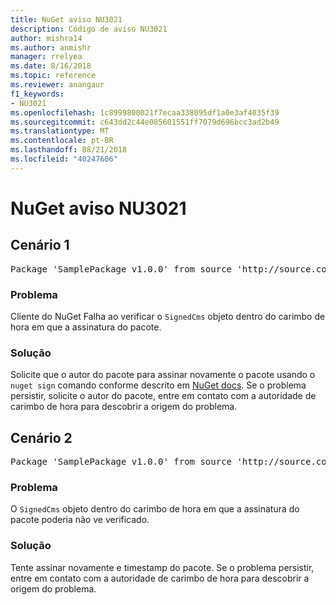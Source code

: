 ```yaml
---
title: NuGet aviso NU3021
description: Código de aviso NU3021
author: mishra14
ms.author: anmishr
manager: rrelyea
ms.date: 8/16/2018
ms.topic: reference
ms.reviewer: anangaur
f1_keywords:
- NU3021
ms.openlocfilehash: 1c8999800021f7ecaa338095df1a0e3af4035f39
ms.sourcegitcommit: c643dd2c44e085601551ff7079d696bcc3ad2b49
ms.translationtype: MT
ms.contentlocale: pt-BR
ms.lasthandoff: 08/21/2018
ms.locfileid: "40247606"
---
```

# <a name="nuget-warning-nu3021"></a>NuGet aviso NU3021

## <a name="scenario-1"></a>Cenário 1

<pre>Package 'SamplePackage v1.0.0' from source 'http://source.com/index.json': The primary signature's timestamp signature validation failed.</pre>

### <a name="issue"></a>Problema

Cliente do NuGet Falha ao verificar o `SignedCms` objeto dentro do carimbo de hora em que a assinatura do pacote.


### <a name="solution"></a>Solução

Solicite que o autor do pacote para assinar novamente o pacote usando o `nuget sign` comando conforme descrito em [NuGet docs](https://docs.microsoft.com/en-us/nuget/create-packages/sign-a-package). Se o problema persistir, solicite o autor do pacote, entre em contato com a autoridade de carimbo de hora para descobrir a origem do problema.



## <a name="scenario-2"></a>Cenário 2

<pre>Package 'SamplePackage v1.0.0' from source 'http://source.com/index.json': The timestamp signature validation failed.</pre>

### <a name="issue"></a>Problema

O `SignedCms` objeto dentro do carimbo de hora em que a assinatura do pacote poderia não ve verificado.


### <a name="solution"></a>Solução

Tente assinar novamente e timestamp do pacote. Se o problema persistir, entre em contato com a autoridade de carimbo de hora para descobrir a origem do problema.


